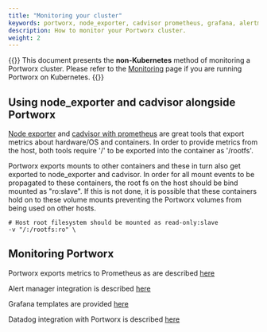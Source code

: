 ```yaml
---
title: "Monitoring your cluster"
keywords: portworx, node_exporter, cadvisor prometheus, grafana, alertmanager, cluster, storage
description: How to monitor your Portworx cluster.
weight: 2
---
```


{{<info>}}
This document presents the **non-Kubernetes** method of monitoring a Portworx cluster. Please refer to the [Monitoring](/portworx-install-with-kubernetes/operate-and-maintain-on-kubernetes/monitoring/) page if you are running Portworx on Kubernetes.
{{</info>}}

## Using node_exporter and cadvisor alongside Portworx

[Node exporter](https://github.com/prometheus/node_exporter) and [cadvisor with prometheus](https://github.com/google/cadvisor/blob/master/docs/storage/prometheus.md) are great tools that export metrics about hardware/OS and containers. In order to provide metrics from the host, both tools require '/' to be exported into the container as '/rootfs'.

Portworx exports mounts to other containers and these in turn also get exported to node_exporter and cadvisor. In order for all mount events to be propagated to these containers, the root fs on the host should be bind mounted as "ro:slave". If this is not done, it is possible that these containers hold on to these volume mounts preventing the Portworx volumes from being used on other hosts.

```text
# Host root filesystem should be mounted as read-only:slave
-v "/:/rootfs:ro" \
```

## Monitoring Portworx

Portworx exports metrics to Prometheus as are described [here](/install-with-other/operate-and-maintain/monitoring/prometheus)

Alert manager integration is described [here](/install-with-other/operate-and-maintain/monitoring/alerting)

Grafana templates are provided [here](/install-with-other/operate-and-maintain/monitoring/grafana/)

Datadog integration with Portworx is described [here](https://docs.datadoghq.com/integrations/portworx/)
